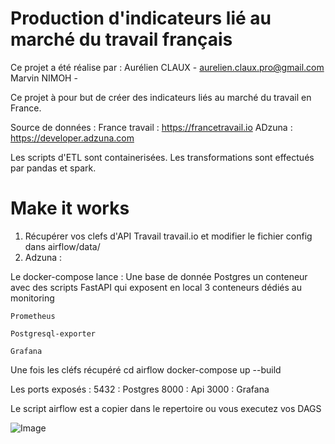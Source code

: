 # Production d'indicateurs lié au marché du travail français
Ce projet a été réalise par :
Aurélien CLAUX - aurelien.claux.pro@gmail.com
Marvin NIMOH - 

Ce projet à pour but de créer des indicateurs liés au marché du travail en France.

Source de données : 
France travail : https://francetravail.io
ADzuna : https://developer.adzuna.com

Les scripts d'ETL sont containerisées.
Les transformations sont effectués par pandas et spark.

# Make it works

1. Récupérer vos clefs d'API Travail travail.io  et modifier le fichier config dans airflow/data/
2. Adzuna :

Le docker-compose lance :
  Une base de donnée Postgres
  un conteneur avec des scripts FastAPI qui exposent en local
  3 conteneurs dédiés au monitoring 
  
    Prometheus
    
    Postgresql-exporter
    
    Grafana

Une fois les cléfs récupéré
cd airflow
docker-compose up --build

Les ports exposés : 
5432 : Postgres
8000 : Api
3000 : Grafana

Le script airflow est a copier dans le repertoire ou vous executez vos DAGS







![Image](https://github.com/user-attachments/assets/ec404823-23ef-499d-8260-9bcf151341a7)

